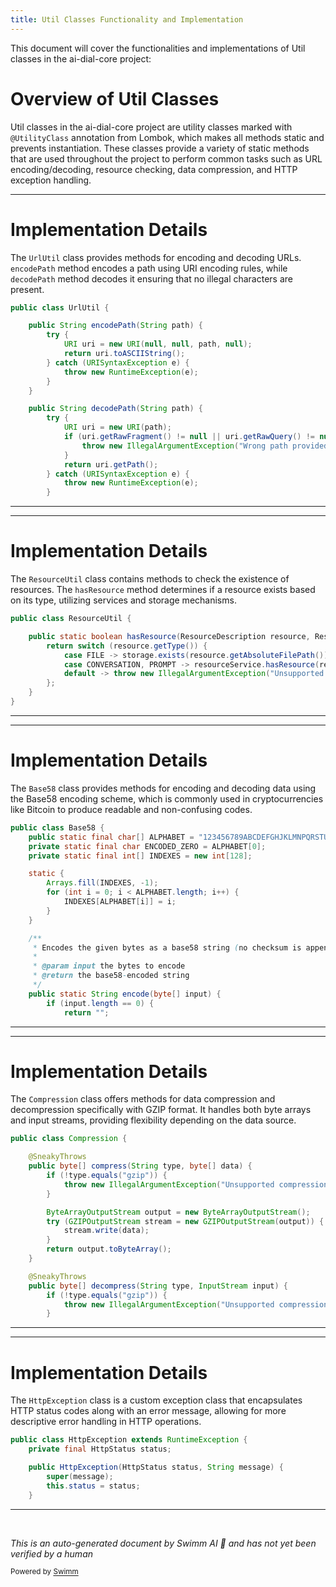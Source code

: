 ```yaml
---
title: Util Classes Functionality and Implementation
---
```

This document will cover the functionalities and implementations of Util classes in the ai-dial-core project:

# Overview of Util Classes

Util classes in the ai-dial-core project are utility classes marked with `@UtilityClass` annotation from Lombok, which makes all methods static and prevents instantiation. These classes provide a variety of static methods that are used throughout the project to perform common tasks such as URL encoding/decoding, resource checking, data compression, and HTTP exception handling.

<SwmSnippet path="/src/main/java/com/epam/aidial/core/util/UrlUtil.java" line="9">

---

# Implementation Details

The `UrlUtil` class provides methods for encoding and decoding URLs. `encodePath` method encodes a path using URI encoding rules, while `decodePath` method decodes it ensuring that no illegal characters are present.

```java
public class UrlUtil {

    public String encodePath(String path) {
        try {
            URI uri = new URI(null, null, path, null);
            return uri.toASCIIString();
        } catch (URISyntaxException e) {
            throw new RuntimeException(e);
        }
    }

    public String decodePath(String path) {
        try {
            URI uri = new URI(path);
            if (uri.getRawFragment() != null || uri.getRawQuery() != null) {
                throw new IllegalArgumentException("Wrong path provided " + path);
            }
            return uri.getPath();
        } catch (URISyntaxException e) {
            throw new RuntimeException(e);
        }
```

---

</SwmSnippet>

<SwmSnippet path="/src/main/java/com/epam/aidial/core/util/ResourceUtil.java" line="9">

---

# Implementation Details

The `ResourceUtil` class contains methods to check the existence of resources. The `hasResource` method determines if a resource exists based on its type, utilizing services and storage mechanisms.

```java
public class ResourceUtil {

    public static boolean hasResource(ResourceDescription resource, ResourceService resourceService, BlobStorage storage) {
        return switch (resource.getType()) {
            case FILE -> storage.exists(resource.getAbsoluteFilePath());
            case CONVERSATION, PROMPT -> resourceService.hasResource(resource);
            default -> throw new IllegalArgumentException("Unsupported resource type " + resource.getType());
        };
    }
}
```

---

</SwmSnippet>

<SwmSnippet path="/src/main/java/com/epam/aidial/core/util/Base58.java" line="46">

---

# Implementation Details

The `Base58` class provides methods for encoding and decoding data using the Base58 encoding scheme, which is commonly used in cryptocurrencies like Bitcoin to produce readable and non-confusing codes.

```java
public class Base58 {
    public static final char[] ALPHABET = "123456789ABCDEFGHJKLMNPQRSTUVWXYZabcdefghijkmnopqrstuvwxyz".toCharArray();
    private static final char ENCODED_ZERO = ALPHABET[0];
    private static final int[] INDEXES = new int[128];

    static {
        Arrays.fill(INDEXES, -1);
        for (int i = 0; i < ALPHABET.length; i++) {
            INDEXES[ALPHABET[i]] = i;
        }
    }

    /**
     * Encodes the given bytes as a base58 string (no checksum is appended).
     *
     * @param input the bytes to encode
     * @return the base58-encoded string
     */
    public static String encode(byte[] input) {
        if (input.length == 0) {
            return "";
```

---

</SwmSnippet>

<SwmSnippet path="/src/main/java/com/epam/aidial/core/util/Compression.java" line="16">

---

# Implementation Details

The `Compression` class offers methods for data compression and decompression specifically with GZIP format. It handles both byte arrays and input streams, providing flexibility depending on the data source.

```java
public class Compression {

    @SneakyThrows
    public byte[] compress(String type, byte[] data) {
        if (!type.equals("gzip")) {
            throw new IllegalArgumentException("Unsupported compression: " + type);
        }

        ByteArrayOutputStream output = new ByteArrayOutputStream();
        try (GZIPOutputStream stream = new GZIPOutputStream(output)) {
            stream.write(data);
        }
        return output.toByteArray();
    }

    @SneakyThrows
    public byte[] decompress(String type, InputStream input) {
        if (!type.equals("gzip")) {
            throw new IllegalArgumentException("Unsupported compression: " + type);
        }

```

---

</SwmSnippet>

<SwmSnippet path="/src/main/java/com/epam/aidial/core/util/HttpException.java" line="6">

---

# Implementation Details

The `HttpException` class is a custom exception class that encapsulates HTTP status codes along with an error message, allowing for more descriptive error handling in HTTP operations.

```java
public class HttpException extends RuntimeException {
    private final HttpStatus status;

    public HttpException(HttpStatus status, String message) {
        super(message);
        this.status = status;
    }
```

---

</SwmSnippet>

&nbsp;

*This is an auto-generated document by Swimm AI 🌊 and has not yet been verified by a human*

<SwmMeta version="3.0.0" repo-id="Z2l0aHViJTNBJTNBYWktZGlhbC1jb3JlJTNBJTNBc3dpbW1pbw==" repo-name="ai-dial-core"><sup>Powered by [Swimm](/)</sup></SwmMeta>
